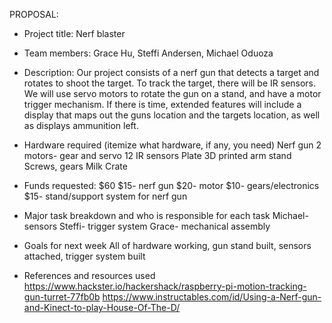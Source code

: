 
PROPOSAL:

* Project title: Nerf blaster

* Team members: Grace Hu, Steffi Andersen, Michael Oduoza

* Description: Our project consists of a nerf gun that detects a target and rotates
to shoot the target.  To track the target, there will be IR sensors.  We will use
servo motors to rotate the gun on a stand, and have a motor trigger mechanism.  If
there is time, extended features will include a display that maps out the guns location
and the targets location, as well as displays ammunition left.  

* Hardware required (itemize what hardware, if any, you need)
    Nerf gun
    2 motors- gear and servo
    12 IR sensors
    Plate
    3D printed arm stand
    Screws, gears
    Milk Crate

* Funds requested: $60
    $15- nerf gun
    $20- motor
    $10- gears/electronics
    $15- stand/support system for nerf gun

* Major task breakdown and who is responsible for each task
    Michael- sensors
    Steffi- trigger system
    Grace- mechanical assembly

* Goals for next week
    All of hardware working, gun stand built, sensors attached, trigger system built

* References and resources used
    https://www.hackster.io/hackershack/raspberry-pi-motion-tracking-gun-turret-77fb0b
    https://www.instructables.com/id/Using-a-Nerf-gun-and-Kinect-to-play-House-Of-The-D/
